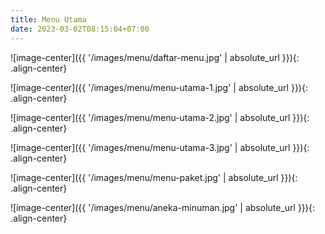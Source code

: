```yaml
---
title: Menu Utama
date: 2023-03-02T08:15:04+07:00
---
```


![image-center]({{ '/images/menu/daftar-menu.jpg' | absolute_url }}){: .align-center}

![image-center]({{ '/images/menu/menu-utama-1.jpg' | absolute_url }}){: .align-center}

![image-center]({{ '/images/menu/menu-utama-2.jpg' | absolute_url }}){: .align-center}

![image-center]({{ '/images/menu/menu-utama-3.jpg' | absolute_url }}){: .align-center}

![image-center]({{ '/images/menu/menu-paket.jpg' | absolute_url }}){: .align-center}

![image-center]({{ '/images/menu/aneka-minuman.jpg' | absolute_url }}){: .align-center}
